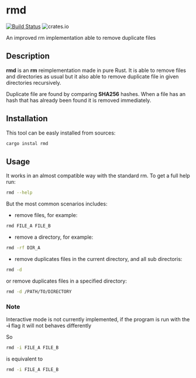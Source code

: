 # rmd

[![Build Status](https://travis-ci.com/FilippoRanza/rmd.svg?branch=master)](https://travis-ci.com/FilippoRanza/rmd) ![crates.io](https://img.shields.io/crates/v/rmd.svg)

An improved rm implementation able to remove duplicate files

## Description 
**rmd** is an **rm** reimplementation made in pure Rust. It
is able to remove files and directories as usual but 
it also able to remove duplicate file in given directories recursively. 

Duplicate file are found by comparing **SHA256** hashes. 
When a file has an hash that has already been found it is removed immediately.

## Installation

This tool can be easly installed from sources:
```bash
cargo instal rmd
```


## Usage 
It works in an almost compatible way with the standard rm. To get a full help run:

```bash
rmd --help
```

But the most common scenarios includes:

- remove files, for example:
```bash
rmd FILE_A FILE_B 
```

- remove a directory, for example:
```bash
rmd -rf DIR_A
```

- remove duplicates files in the current directory, and all sub directoris:
```bash
rmd -d
```
or remove duplicates files in a specified directory:
```bash
rmd -d /PATH/TO/DIRECTORY
```
### Note
Interactive mode is not currently implemented, if the program is run 
with the **-i** flag it will not behaves differently

So 
```bash
rmd -i FILE_A FILE_B
```

is equivalent to
```bash
rmd -i FILE_A FILE_B
```




